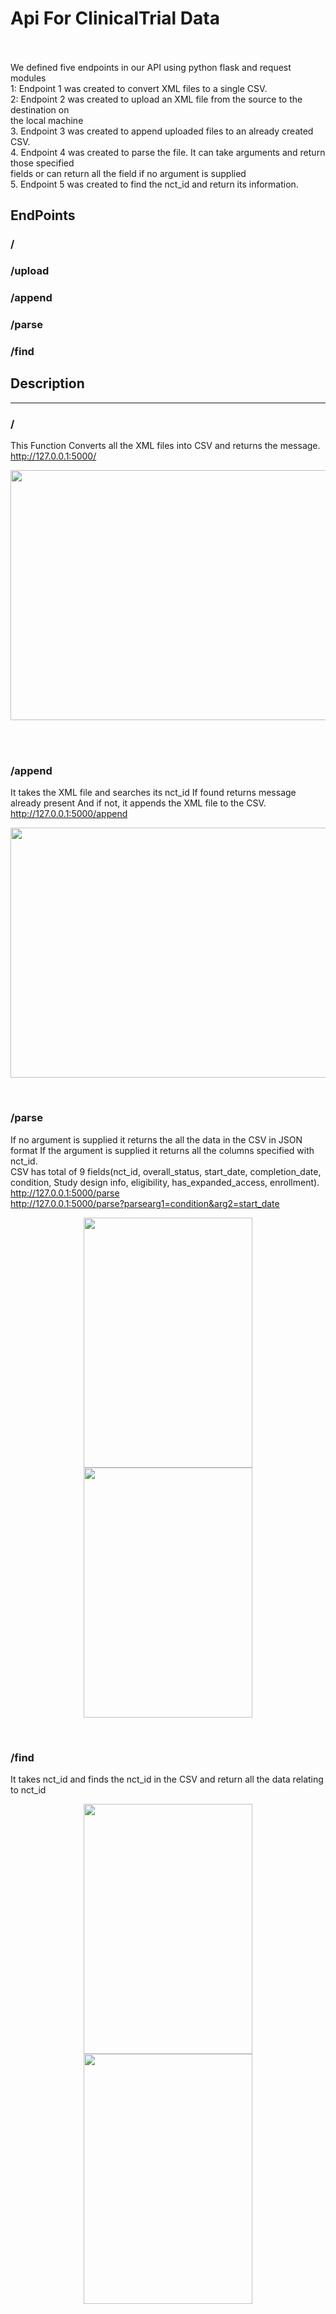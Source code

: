 # Api For ClinicalTrial Data <br><br>
We defined five endpoints in our API using python flask and request modules<br>
1: Endpoint 1 was created to convert XML files to a single CSV.<br>
2: Endpoint 2  was created to upload an XML file from the source to the destination on<br> 
   the local machine<br>
3. Endpoint 3 was created to append uploaded files to an already created CSV.<br>
4. Endpoint 4 was created to parse the file. It can take arguments and return those specified<br>
   fields or can return all the field if no argument is supplied<br>
5. Endpoint 5 was created to find the nct_id and return its information.<br>

## EndPoints<br>
### / <br>
### /upload <br>
### /append <br>
### /parse <br>
### /find <br>

## Description
---------------------
### / <br>
This Function Converts all the XML files into CSV and returns the message. <br>
http://127.0.0.1:5000/ <br>


<p align="center">
  <img src="https://user-images.githubusercontent.com/43085010/96542367-90a94d00-12bf-11eb-8131-ef65fdd51986.JPG" width="540" height="400">
</p> <br>
<br>

### /append <br> 

It takes the XML file and searches its nct_id 
If found returns message already present
And if not, it appends the XML file to the CSV. <br>
http://127.0.0.1:5000/append <br>


<p align="center">
  <img src="https://user-images.githubusercontent.com/43085010/96543299-b0417500-12c1-11eb-9582-31510d2ed43c.JPG" width="540" height="400">
</p> <br>

### /parse <br>
If no argument is supplied it returns the all the data in the CSV in JSON format
If the argument is supplied it returns all the columns specified with nct_id.<br>
CSV has total of 9 fields(nct_id, overall_status, start_date, completion_date, condition,  Study design info, eligibility, has_expanded_access, enrollment). <br>
http://127.0.0.1:5000/parse <br>
http://127.0.0.1:5000/parse?parsearg1=condition&arg2=start_date <br>


<p align="center">
  <img src="https://user-images.githubusercontent.com/43085010/96543415-f696d400-12c1-11eb-8410-2c8c973f01c3.JPG" width="270" height="400">
    <img src="https://user-images.githubusercontent.com/43085010/96543466-11694880-12c2-11eb-8800-f812b4411be3.JPG" width="270" height="400">
</p> <br>


### /find <br>
It takes nct_id and finds the nct_id in the CSV and return all the data relating to nct_id <br> 

<p align="center">
  <img src="https://user-images.githubusercontent.com/43085010/96543333-c7806280-12c1-11eb-849e-044884f3cbb7.JPG" width="270" height="400">
  <img src="https://user-images.githubusercontent.com/43085010/96543369-d830d880-12c1-11eb-83e4-bcba290d3b0d.JPG" width="270" height="400">
</p> <br>





